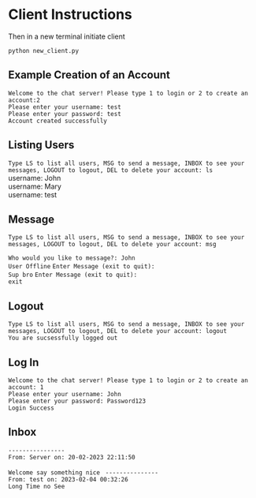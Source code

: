 
# Client Instructions

Then in a new terminal initiate client

`python new_client.py`

## Example Creation of an Account

`Welcome to the chat server! Please type 1 to login or 2 to create an account:2 `  <br>
`Please enter your username: test `<br>
`Please enter your password: test `<br>
`Account created successfully` <br>

## Listing Users

`Type LS to list all users, MSG to send a message, INBOX to see your messages, LOGOUT to logout, DEL to delete your account: ls`<br>
username: John <br>
username: Mary <br>
username: test <br>


## Message
`Type LS to list all users, MSG to send a message, INBOX to see your messages, LOGOUT to logout, DEL to delete your account: msg`<br>

`Who would you like to message?: John` <br>
`User Offline`
`Enter Message (exit to quit): ` <br>
`Sup bro`
`Enter Message (exit to quit): ` <br>
`exit`
<br>

## Logout
`Type LS to list all users, MSG to send a message, INBOX to see your messages, LOGOUT to logout, DEL to delete your account: logout`<br>
`You are sucsessfully logged out` <br>

## Log In
`Welcome to the chat server! Please type 1 to login or 2 to create an account: 1 ` <br>
`Please enter your username: John `<br>
`Please enter your password: Password123 `<br>
`Login Success` <br>

## Inbox
`----------------` <br>
`From: Server on: 20-02-2023 22:11:50 `
 
 `Welcome say something nice `
`---------------`<br>
`From: test on: 2023-02-04 00:32:26`<br>
`Long Time no See`<br>

